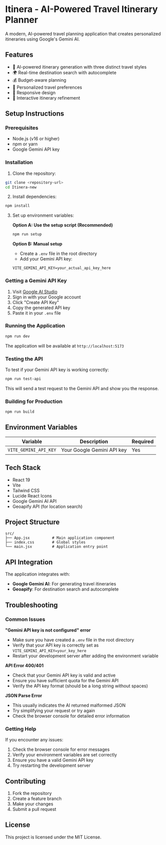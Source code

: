 # Itinera - AI-Powered Travel Itinerary Planner

A modern, AI-powered travel planning application that creates personalized itineraries using Google's Gemini AI.

## Features

- 🧠 AI-powered itinerary generation with three distinct travel styles
- 🌍 Real-time destination search with autocomplete
- 💰 Budget-aware planning
- 🎯 Personalized travel preferences
- 📱 Responsive design
- 🔄 Interactive itinerary refinement

## Setup Instructions

### Prerequisites

- Node.js (v16 or higher)
- npm or yarn
- Google Gemini API key

### Installation

1. Clone the repository:
```bash
git clone <repository-url>
cd Itinera-new
```

2. Install dependencies:
```bash
npm install
```

3. Set up environment variables:
   
   **Option A: Use the setup script (Recommended)**
   ```bash
   npm run setup
   ```
   
   **Option B: Manual setup**
   - Create a `.env` file in the root directory
   - Add your Gemini API key:
   ```
   VITE_GEMINI_API_KEY=your_actual_api_key_here
   ```

### Getting a Gemini API Key

1. Visit [Google AI Studio](https://makersuite.google.com/app/apikey)
2. Sign in with your Google account
3. Click "Create API Key"
4. Copy the generated API key
5. Paste it in your `.env` file

### Running the Application

```bash
npm run dev
```

The application will be available at `http://localhost:5173`

### Testing the API

To test if your Gemini API key is working correctly:

```bash
npm run test-api
```

This will send a test request to the Gemini API and show you the response.

### Building for Production

```bash
npm run build
```

## Environment Variables

| Variable | Description | Required |
|----------|-------------|----------|
| `VITE_GEMINI_API_KEY` | Your Google Gemini API key | Yes |

## Tech Stack

- React 19
- Vite
- Tailwind CSS
- Lucide React Icons
- Google Gemini AI API
- Geoapify API (for location search)

## Project Structure

```
src/
├── App.jsx          # Main application component
├── index.css        # Global styles
└── main.jsx         # Application entry point
```

## API Integration

The application integrates with:
- **Google Gemini AI**: For generating travel itineraries
- **Geoapify**: For destination search and autocomplete

## Troubleshooting

### Common Issues

**"Gemini API key is not configured" error**
- Make sure you have created a `.env` file in the root directory
- Verify that your API key is correctly set as `VITE_GEMINI_API_KEY=your_key_here`
- Restart your development server after adding the environment variable

**API Error 400/401**
- Check that your Gemini API key is valid and active
- Ensure you have sufficient quota for the Gemini API
- Verify the API key format (should be a long string without spaces)

**JSON Parse Error**
- This usually indicates the AI returned malformed JSON
- Try simplifying your request or try again
- Check the browser console for detailed error information

### Getting Help

If you encounter any issues:
1. Check the browser console for error messages
2. Verify your environment variables are set correctly
3. Ensure you have a valid Gemini API key
4. Try restarting the development server

## Contributing

1. Fork the repository
2. Create a feature branch
3. Make your changes
4. Submit a pull request

## License

This project is licensed under the MIT License.